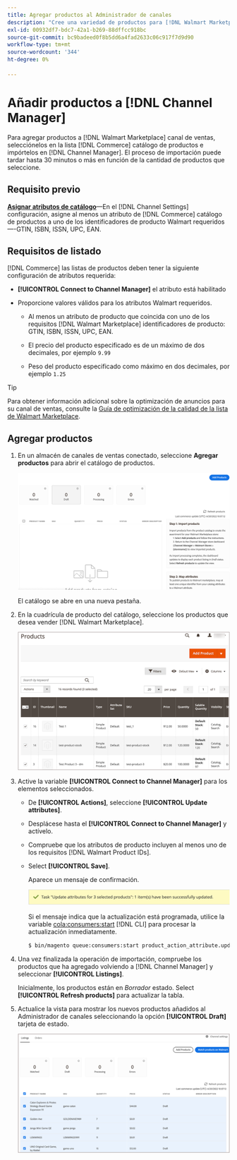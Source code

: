 ```yaml
---
title: Agregar productos al Administrador de canales
description: "Cree una variedad de productos para [!DNL Walmart Marketplace] ventas mediante la adición de productos del catálogo al canal de ventas configurado en el Administrador de canales."
exl-id: 00932df7-bdc7-42a1-b269-88dffcc918bc
source-git-commit: bc9badeed0f8b5dd6a4fad2633c06c917f7d9d90
workflow-type: tm+mt
source-wordcount: '344'
ht-degree: 0%

---
```



# Añadir productos a [!DNL Channel Manager]

Para agregar productos a [!DNL Walmart Marketplace] canal de ventas, selecciónelos en la lista [!DNL Commerce] catálogo de productos e impórtelos en [!DNL Channel Manager].
El proceso de importación puede tardar hasta 30 minutos o más en función de la cantidad de productos que seleccione.

## Requisito previo

**[Asignar atributos de catálogo](map-catalog-attributes.md)**—En el [!DNL Channel Settings] configuración, asigne al menos un atributo de [!DNL Commerce] catálogo de productos a uno de los identificadores de producto Walmart requeridos—-GTIN, ISBN, ISSN, UPC, EAN.

## Requisitos de listado

[!DNL Commerce] las listas de productos deben tener la siguiente configuración de atributos requerida:

- **[!UICONTROL Connect to Channel Manager]** el atributo está habilitado

- Proporcione valores válidos para los atributos Walmart requeridos.

   - Al menos un atributo de producto que coincida con uno de los requisitos [!DNL Walmart Marketplace] identificadores de producto: GTIN, ISBN, ISSN, UPC, EAN.

   - El precio del producto especificado es de un máximo de dos decimales, por ejemplo `9.99`

   - Peso del producto especificado como máximo en dos decimales, por ejemplo `1.25`

>[!TIP]
>
>Para obtener información adicional sobre la optimización de anuncios para su canal de ventas, consulte la [Guía de optimización de la calidad de la lista de Walmart Marketplace](https://marketplace.walmart.com/wp-content/uploads/2020/09/WMP_listing_quality_optimization_guide.pdf).

## Agregar productos

1. En un almacén de canales de ventas conectado, seleccione **Agregar productos** para abrir el catálogo de productos.

   ![Agregar productos al almacén de canales de ventas](assets/add-initial-products-to-connected-channel.png)

   El catálogo se abre en una nueva pestaña.

1. En la cuadrícula de producto del catálogo, seleccione los productos que desea vender [!DNL Walmart Marketplace].

   ![Enviar productos al almacén de canales de ventas](assets/select-products-from-catalog.png)

1. Active la variable **[!UICONTROL Connect to Channel Manager]** para los elementos seleccionados.

   - De **[!UICONTROL Actions]**, seleccione **[!UICONTROL Update attributes]**.

   - Desplácese hasta el **[!UICONTROL Connect to Channel Manager]** y actívelo.

   - Compruebe que los atributos de producto incluyen al menos uno de los requisitos [!DNL Walmart Product IDs].

   - Select **[!UICONTROL Save]**.

      Aparece un mensaje de confirmación.

      ![Importación de productos del catálogo al mensaje de confirmación de canal de ventas](assets/product-import-from-catalog-confirmation.png)

      Si el mensaje indica que la actualización está programada, utilice la variable [cola:consumers:start](https://devdocs.magento.com/guides/v2.4/config-guide/cli/config-cli-subcommands-queue.html) [!DNL CLI] para procesar la actualización inmediatamente.

      ```bash
      $ bin/magento queue:consumers:start product_action_attribute.update
      ```

1. Una vez finalizada la operación de importación, compruebe los productos que ha agregado volviendo a [!DNL Channel Manager] y seleccionar **[!UICONTROL Listings]**.

   Inicialmente, los productos están en *Borrador* estado. Select **[!UICONTROL Refresh products]** para actualizar la tabla.

1. Actualice la vista para mostrar los nuevos productos añadidos al Administrador de canales seleccionando la opción **[!UICONTROL Draft]** tarjeta de estado.

   ![Productos importados al canal de ventas conectado](assets/products-in-marketplace-sales-channel.png)


